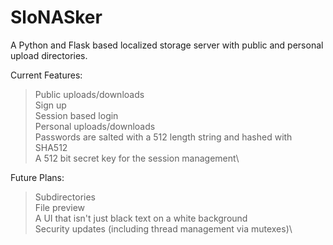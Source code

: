 # SloNASker
A Python and Flask based localized storage server with public and personal upload directories.

Current Features:
>Public uploads/downloads\
>Sign up\
>Session based login\
>Personal uploads/downloads\
>Passwords are salted with a 512 length string and hashed with SHA512\
>A 512 bit secret key for the session management\

Future Plans:
>Subdirectories\
>File preview\
>A UI that isn't just black text on a white background\
>Security updates (including thread management via mutexes)\
